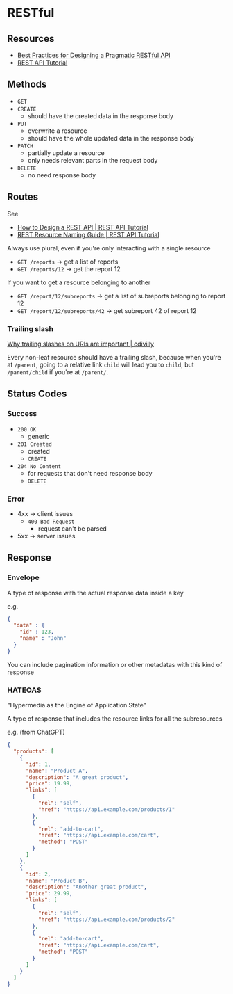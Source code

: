 # RESTful

## Resources

- [Best Practices for Designing a Pragmatic RESTful API](https://www.vinaysahni.com/best-practices-for-a-pragmatic-restful-api)
- [REST API Tutorial](https://restfulapi.net/)

## Methods

- `GET`
- `CREATE`
	- should have the created data in the response body
- `PUT`
	- overwrite a resource
	- should have the whole updated data in the response body
- `PATCH`
	- partially update a resource
	- only needs relevant parts in the request body
- `DELETE`
	- no need response body

## Routes

See 

- [How to Design a REST API | REST API Tutorial](https://restfulapi.net/rest-api-design-tutorial-with-example/)
- [REST Resource Naming Guide | REST API Tutorial](https://restfulapi.net/resource-naming)

Always use plural, even if you're only interacting with a single resource

- `GET /reports` -> get a list of reports
- `GET /reports/12` -> get the report 12

If you want to get a resource belonging to another

- `GET /report/12/subreports` -> get a list of subreports belonging to report 12
- `GET /report/12/subreports/42` -> get subreport 42 of report 12

### Trailing slash

[Why trailing slashes on URIs are important | cdivilly](https://cdivilly.wordpress.com/2014/03/11/why-trailing-slashes-on-uris-are-important/)

Every non-leaf resource should have a trailing slash, because when you're at `/parent`, going to a relative link `child` will lead you to `child`, but `/parent/child` if you're at `/parent/`.

## Status Codes

### Success

- `200 OK`
	- generic
- `201 Created`
	- created
	- `CREATE`
- `204 No Content` 
	- for requests that don't need response body
	- `DELETE`

### Error

- 4xx -> client issues
	- `400 Bad Request`
		- request can't be parsed
- 5xx -> server issues

## Response

### Envelope

A type of response with the actual response data inside a key 

e.g.

```json
{
  "data" : {
    "id" : 123,
    "name" : "John"
  }
}
```

You can include pagination information or other metadatas with this kind of response

### HATEOAS

"Hypermedia as the Engine of Application State"

A type of response that includes the resource links for all the subresources

e.g. (from ChatGPT)

```json
{
  "products": [
    {
      "id": 1,
      "name": "Product A",
      "description": "A great product",
      "price": 19.99,
      "links": [
        {
          "rel": "self",
          "href": "https://api.example.com/products/1"
        },
        {
          "rel": "add-to-cart",
          "href": "https://api.example.com/cart",
          "method": "POST"
        }
      ]
    },
    {
      "id": 2,
      "name": "Product B",
      "description": "Another great product",
      "price": 29.99,
      "links": [
        {
          "rel": "self",
          "href": "https://api.example.com/products/2"
        },
        {
          "rel": "add-to-cart",
          "href": "https://api.example.com/cart",
          "method": "POST"
        }
      ]
    }
  ]
}
```